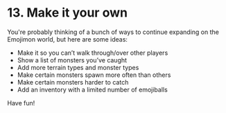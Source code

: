 # 13. Make it your own

You're probably thinking of a bunch of ways to continue expanding on the Emojimon world, but here are some ideas:

- Make it so you can’t walk through/over other players
- Show a list of monsters you’ve caught
- Add more terrain types and monster types
- Make certain monsters spawn more often than others
- Make certain monsters harder to catch
- Add an inventory with a limited number of emojiballs

Have fun!
